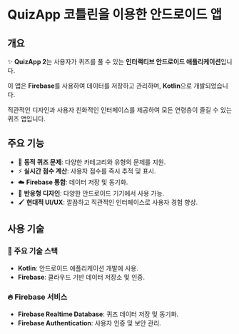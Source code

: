 # QuizApp 코틀린을 이용한 안드로이드 앱

## 개요
✨ **QuizApp 2**는 사용자가 퀴즈를 풀 수 있는 **인터랙티브 안드로이드 애플리케이션**입니다. 

이 앱은 **Firebase**를 사용하여 데이터를 저장하고 관리하며, **Kotlin**으로 개발되었습니다. 

직관적인 디자인과 사용자 친화적인 인터페이스를 제공하여 모든 연령층이 즐길 수 있는 퀴즈 앱입니다.

## 주요 기능
- 🎯 **동적 퀴즈 문제**: 다양한 카테고리와 유형의 문제를 지원.
- ⚡ **실시간 점수 계산**: 사용자 점수를 즉시 추적 및 표시.
- ☁️ **Firebase 통합**: 데이터 저장 및 동기화.
- 📱 **반응형 디자인**: 다양한 안드로이드 기기에서 사용 가능.
- 🖌️ **현대적 UI/UX**: 깔끔하고 직관적인 인터페이스로 사용자 경험 향상.

## 사용 기술

### 🚀 주요 기술 스택
- **Kotlin**: 안드로이드 애플리케이션 개발에 사용.
- **Firebase**: 클라우드 기반 데이터 저장소 및 인증.

### 🔥 Firebase 서비스
- **Firebase Realtime Database**: 퀴즈 데이터 저장 및 동기화.
- **Firebase Authentication**: 사용자 인증 및 보안 관리.
